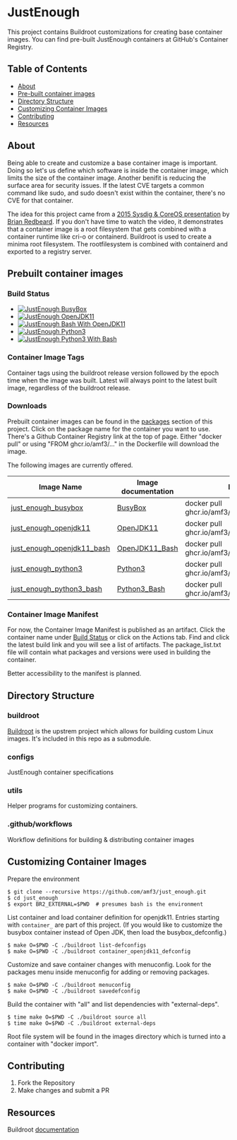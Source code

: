 # JustEnough

This project contains Buildroot customizations for creating base container images.  You can find pre-built JustEnough containers at GitHub's Container Registry.

## Table of Contents

* [About](#about)
* [Pre-built container images](#prebbuilt-container-images)
* [Directory Structure](#directory-structure)
* [Customizing Container Images](#customizing-container-images)
* [Contributing](#contributing)
* [Resources](#resources)

## About

Being able to create and customize a base container image is important.  Doing so let's us define 
which software is inside the container image, which limits the size of the container image.  Another 
benifit is reducing the surface area for security issues.  If the latest CVE targets a common 
command like sudo, and sudo doesn't exist within the container, there's no CVE for that container.

The idea for this project came from a [2015 Sysdig & CoreOS presentation](https://www.youtube.com/watch?v=gMpldbcMHuI) 
by [Brian Redbeard](https://github.com/brianredbeard).  If you don't have time to watch the video, it demonstrates that a container image is a root filesystem that gets combined with a container runtime like cri-o or containerd.  Buildroot is
used to create a minima root filesystem.  The rootfilesystem is combined with containerd and exported to a registry server.

## Prebuilt container images

### Build Status

- [![JustEnough BusyBox](https://github.com/amf3/just_enough/actions/workflows/build_busybox.yml/badge.svg?branch=main)](https://github.com/amf3/just_enough/actions/workflows/build_busybox.yml)
- [![JustEnough OpenJDK11](https://github.com/amf3/just_enough/actions/workflows/build_openjdk11_bash.yml/badge.svg)](https://github.com/amf3/just_enough/actions/workflows/build_openjdk11_bash.yml)
- [![JustEnough Bash With OpenJDK11](https://github.com/amf3/just_enough/actions/workflows/build_openjdk11.yml/badge.svg)](https://github.com/amf3/just_enough/actions/workflows/build_openjdk11.yml)
- [![JustEnough Python3](https://github.com/amf3/just_enough/actions/workflows/build_python3.yml/badge.svg)](https://github.com/amf3/just_enough/actions/workflows/build_python3.yml)
- [![JustEnough Python3 With Bash](https://github.com/amf3/just_enough/actions/workflows/build_python3_bash.yml/badge.svg)](https://github.com/amf3/just_enough/actions/workflows/build_python3_bash.yml)

### Container Image Tags

Container tags using the buildroot release version followed by the epoch time when the image was built.  Latest will 
always point to the latest built image, regardless of the buildroot release.

### Downloads

Prebuilt container images can be found in the [packages](https://github.com/amf3?tab=packages&repo_name=just_enough) section of this project.  Click on the package name for the container you want to use.  There's a Github Container Registry link at the top of page.  Either "docker pull" or using "FROM ghcr.io/amf3/..." in the Dockerfile will download the image.

The following images are currently offered.

| Image Name | Image documentation | Docker or Podman pull |  Dockerfile |
| ---------- | ------ | --------------------- |  ---------- |
| [just_enough_busybox](https://github.com/users/amf3/packages/container/package/just_enough_busybox) | [BusyBox](https://github.com/amf3/just_enough/blob/main/docs/containers/busybox.md) | docker pull ghcr.io/amf3/just_enough_busybox:latest | FROM ghcr.io/amf3/just_enough_busybox:latest |
| [just_enough_openjdk11](https://github.com/users/amf3/packages/container/package/just_enough_openjdk11) | [OpenJDK11](https://github.com/amf3/just_enough/blob/main/docs/containers/openjdk.md) | docker pull ghcr.io/amf3/just_enough_openjdk11:latest | FROM ghcr.io/amf3/just_enough_openjdk11:latest |
| [just_enough_openjdk11_bash](https://github.com/users/amf3/packages/container/package/just_enough_openjdk11_bash) | [OpenJDK11_Bash](https://github.com/amf3/just_enough/blob/main/docs/containers/openjdk11_bash.md) | docker pull ghcr.io/amf3/just_enough_openjdk11_bash:latest | FROM ghcr.io/amf3/just_enough_openjdk11_bash:latest |
| [just_enough_python3](https://github.com/users/amf3/packages/container/package/just_enough_python3) | [Python3](https://github.com/amf3/just_enough/blob/main/docs/containers/python3.md) | docker pull ghcr.io/amf3/just_enough_python3:latest | FROM ghcr.io/amf3/just_enough_python3:latest |
| [just_enough_python3_bash](https://github.com/users/amf3/packages/container/package/just_enough_python3_bash) | [Python3_Bash](https://github.com/amf3/just_enough/blob/main/docs/containers/python3_bash.md) | docker pull ghcr.io/amf3/just_enough_python3_bash:latest | FROM ghcr.io/amf3/just_enough_python3_bash:latest |

### Container Image Manifest

For now, the Container Image Manifest is published as an artifact.  Click the container name under [Build Status](#build-status) or click on the Actions tab.  Find and click the latest build link and you will see a list of artifacts.  The package_list.txt file will contain what packages and versions were used in building the container.

Better accessibility to the manifest is planned.

## Directory Structure

### buildroot

[Buildroot](https://buildroot.org) is the upstrem project which allows for building custom Linux images.  It's included in this repo as a submodule.  

### configs

JustEnough container specifications

### utils

Helper programs for customizing containers.


### .github/workflows

Workflow definitions for building & distributing container images

## Customizing Container Images

Prepare the environment

```
$ git clone --recursive https://github.com/amf3/just_enough.git
$ cd just_enough
$ export BR2_EXTERNAL=$PWD  # presumes bash is the environment
```

List container and load container definition for openjdk11. Entries starting with `container_` are 
part of this project.  (If you would like to customize the busybox container instead of Open JDK, then 
load the busybox_defconfig.)

```
$ make O=$PWD -C ./buildroot list-defconfigs
$ make O=$PWD -C ./buildroot container_openjdk11_defconfig
```

Customize and save container changes with menuconfig.  Look for the packages menu inside menuconfig for 
adding or removing packages.

```
$ make O=$PWD -C ./buildroot menuconfig
$ make O=$PWD -C ./buildroot savedefconfig
```

Build the container with "all" and list dependencies with "external-deps".

```
$ time make O=$PWD -C ./buildroot source all
$ time make O=$PWD -C ./buildroot external-deps
```

Root file system will be found in the images directory which is turned into a container with "docker import".

## Contributing

1) Fork the Repository
2) Make changes and submit a PR

## Resources
Buildroot [documentation](http://nightly.buildroot.org/manual.html)
